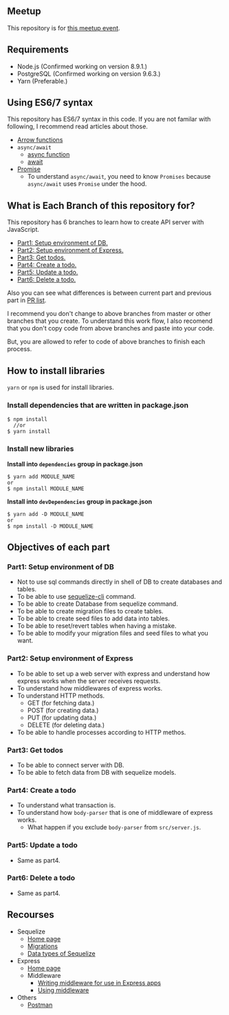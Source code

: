 ## Meetup

This repository is for [this meetup event](https://www.meetup.com/ja-JP/CodeChrysalis/events/245248864/).


## Requirements

- Node.js (Confirmed working on version 8.9.1.)
- PostgreSQL (Confirmed working on version 9.6.3.)
- Yarn (Preferable.)

## Using ES6/7 syntax

This repository has ES6/7 syntax in this code. If you are not familar with following, I recommend read articles about those.

- [Arrow functions](https://developer.mozilla.org/en-US/docs/Web/JavaScript/Reference/Functions/Arrow_functions)
- `async/await`
  - [async function](https://developer.mozilla.org/en-US/docs/Web/JavaScript/Reference/Statements/async_function)
  - [await](https://developer.mozilla.org/en-US/docs/Web/JavaScript/Reference/Operators/await)
- [Promise](https://developer.mozilla.org/en-US/docs/Web/JavaScript/Reference/Global_Objects/Promise)
  - To understand `async/await`, you need to know `Promises` because `async/await` uses `Promise` under the hood.

## What is Each Branch of this repository for?

This repository has 6 branches to learn how to create API server with JavaScript.

- [Part1: Setup environment of DB.](https://github.com/duyoji/creating_api_with_express_and_postgresql/tree/part1-setup_db_env)
- [Part2: Setup environment of Express.](https://github.com/duyoji/creating_api_with_express_and_postgresql/tree/part2-setup_express_env)
- [Part3: Get todos.](https://github.com/duyoji/creating_api_with_express_and_postgresql/tree/part3-get_todos)
- [Part4: Create a todo.](https://github.com/duyoji/creating_api_with_express_and_postgresql/tree/part4-create_todo)
- [Part5: Update a todo.](https://github.com/duyoji/creating_api_with_express_and_postgresql/tree/part5-update_todo)
- [Part6: Delete a todo.](https://github.com/duyoji/creating_api_with_express_and_postgresql/tree/part6-delete_todo)


Also you can see what differences is between current part and previous part in [PR list](https://github.com/duyoji/creating_api_with_express_and_postgresql/pulls).

I recommend you don't change to above branches from master or other branches that you create. To understand this work flow, I also recomend that you don't copy code from above branches and paste into your code.

But, you are allowed to refer to code of above branches to finish each process.

## How to install libraries

`yarn` or `npm` is used for install libraries.


### Install dependencies that are written in package.json

```shell
$ npm install
  //or
$ yarn install
```

### Install new libraries

**Install into `dependencies` group in package.json**

```shell
$ yarn add MODULE_NAME
or
$ npm install MODULE_NAME
```

**Install into `devDependencies` group in package.json**

```shell
$ yarn add -D MODULE_NAME
or
$ npm install -D MODULE_NAME
```

## Objectives of each part

### Part1: Setup environment of DB

- Not to use sql commands directly in shell of DB to create databases and tables.
- To be able to use [sequelize-cli](https://github.com/sequelize/cli) command.
- To be able to create Database from sequelize command.
- To be able to create migration files to create tables.
- To be able to create seed files to add data into tables.
- To be able to reset/revert tables when having a mistake.
- To be able to modify your migration files and seed files to what you want.

### Part2: Setup environment of Express

- To be able to set up a web server with express and understand how express works when the server receives requests.
- To understand how middlewares of express works.
- To understand HTTP methods.
  - GET (for fetching data.)
  - POST (for creating data.)
  - PUT (for updating data.)
  - DELETE (for deleting data.)
- To be able to handle processes according to HTTP methos.

### Part3: Get todos

- To be able to connect server with DB.
- To be able to fetch data from DB with sequelize models.

### Part4: Create a todo

- To understand what transaction is.
- To understand how `body-parser` that is one of middleware of express works.
  - What happen if you exclude `body-parser` from `src/server.js`.

### Part5: Update a todo

- Same as part4.

### Part6: Delete a todo

- Same as part4.

## Recourses

- Sequelize
  - [Home page](http://docs.sequelizejs.com/)
  - [Migrations](http://docs.sequelizejs.com/manual/tutorial/migrations.html)
  - [Data types of Sequelize](http://docs.sequelizejs.com/variable/index.html)
- Express
  - [Home page](https://expressjs.com/)
  - Middleware
    - [Writing middleware for use in Express apps](https://expressjs.com/en/guide/writing-middleware.html)
    - [Using middleware](https://expressjs.com/en/guide/using-middleware.html)
- Others
  - [Postman](https://chrome.google.com/webstore/detail/postman/fhbjgbiflinjbdggehcddcbncdddomop?hl=en)